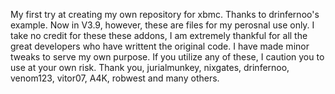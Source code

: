 My first try at creating my own repository for xbmc. Thanks to drinfernoo's example. Now in V3.9, however, these are files for my perosnal use only. I take no credit for these these addons, I am extremely thankful for all the great developers who have writtent the original code. I have made minor tweaks to serve my own purpose.  If you utilize any of these, I caution you to use at your own risk. Thank you, jurialmunkey, nixgates, drinfernoo, venom123, vitor07, A4K, robwest and many others.
